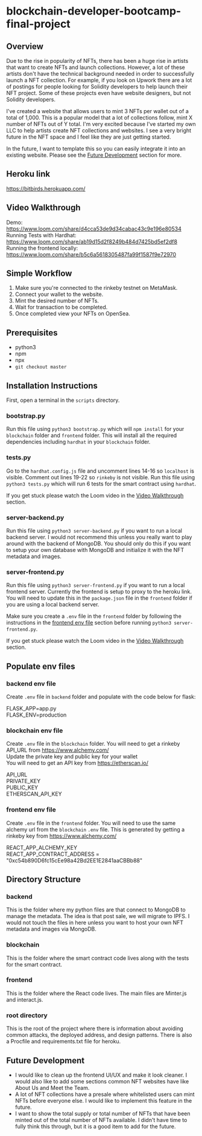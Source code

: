# blockchain-developer-bootcamp-final-project

## Overview

Due to the rise in popularity of NFTs, there has been a huge rise in artists that want to create NFTs and launch collections. However, a lot of these artists don't have the technical background needed in order to successfully launch a NFT collection. For example, if you look on Upwork there are a lot of postings for people looking for Solidity developers to help launch their NFT project. Some of these projects even have website designers, but not Solidity developers.

I've created a website that allows users to mint 3 NFTs per wallet out of a total of 1,000. This is a popular model that a lot of collections follow, mint X number of NFTs out of Y total. I'm very excited because I've started my own LLC to help artists create NFT collections and websites. I see a very bright future in the NFT space and I feel like they are just getting started.

In the future, I want to template this so you can easily integrate it into an existing website. Please see the [Future Development](#Future-Development) section for more.

## Heroku link

https://bitbirds.herokuapp.com/

## Video Walkthrough

Demo: https://www.loom.com/share/d4cca53de9d34cabac43c9e196e80534 <br>
Running Tests with Hardhat: https://www.loom.com/share/ab19d15d2f8249b484d7425bd5ef2df8 <br>
Running the frontend locally: https://www.loom.com/share/b5c6a5618305487fa99f1587f9e72970

## Simple Workflow

1. Make sure you're connected to the rinkeby testnet on MetaMask.
2. Connect your wallet to the website.
3. Mint the desired number of NFTs.
4. Wait for transaction to be completed.
5. Once completed view your NFTs on OpenSea.

## Prerequisites

-   python3
-   npm
-   npx
-   `git checkout master`

## Installation Instructions

First, open a terminal in the `scripts` directory.

### bootstrap.py

Run this file using `python3 bootstrap.py` which will `npm install` for your `blockchain` folder and `frontend` folder. This will install all the required dependencies including `hardhat` in your `blockchain` folder.

### tests.py

Go to the `hardhat.config.js` file and uncomment lines 14-16 so `localhost` is visible. Comment out lines 19-22 so `rinkeby` is not visible. Run this file using `python3 tests.py` which will run 6 tests for the smart contract using `hardhat`.<br>

If you get stuck please watch the Loom video in the [Video Walkthrough](#Video-Walkthrough) section.

### server-backend.py

Run this file using `python3 server-backend.py` if you want to run a local backend server. I would not recommend this unless you really want to play around with the backend of MongoDB. You should only do this if you want to setup your own database with MongoDB and initialize it with the NFT metadata and images.

### server-frontend.py

Run this file using `python3 server-frontend.py` if you want to run a local frontend server. Currently the frontend is setup to proxy to the heroku link. You will need to update this in the `package.json` file in the `frontend` folder if you are using a local backend server.<br>

Make sure you create a `.env` file in the `frontend` folder by following the instructions in the [frontend env file](#frontend-env-file) section before running `python3 server-frontend.py`.<br>

If you get stuck please watch the Loom video in the [Video Walkthrough](#Video-Walkthrough) section.

## Populate env files

### backend env file

Create `.env` file in `backend` folder and populate with the code below for flask:

FLASK_APP=app.py<br>
FLASK_ENV=production

### blockchain env file

Create `.env` file in the `blockchain` folder.
You will need to get a rinkeby API_URL from https://www.alchemy.com/<br>
Update the private key and public key for your wallet<br>
You will need to get an API key from https://etherscan.io/<br>

API_URL<br>
PRIVATE_KEY<br>
PUBLIC_KEY<br>
ETHERSCAN_API_KEY<br>

### frontend env file

Create `.env` file in the `frontend` folder.
You will need to use the same alchemy url from the `blockchain` `.env` file. This is generated by getting a rinkeby key from https://www.alchemy.com/<br>

REACT_APP_ALCHEMY_KEY<br>
REACT_APP_CONTRACT_ADDRESS = "0xc54b890D6fc15cEe98a42Bd2EE1E2841aaCBBb88"

## Directory Structure

### backend

This is the folder where my python files are that connect to MongoDB to manage the metadata. The idea is that post sale, we will migrate to IPFS. I would not touch the files in here unless you want to host your own NFT metadata and images via MongoDB.

### blockchain

This is the folder where the smart contract code lives along with the tests for the smart contract.

### frontend

This is the folder where the React code lives. The main files are Minter.js and interact.js.

### root directory

This is the root of the project where there is information about avoiding common attacks, the deployed address, and design patterns. There is also a Procfile and requirements.txt file for heroku.

## Future Development

-   I would like to clean up the frontend UI/UX and make it look cleaner. I would also like to add some sections common NFT websites have like About Us and Meet the Team.
-   A lot of NFT collections have a presale where whitelisted users can mint NFTs before everyone else. I would like to implement this feature in the future.
-   I want to show the total supply or total number of NFTs that have been minted out of the total number of NFTs available. I didn't have time to fully think this through, but it is a good item to add for the future.
